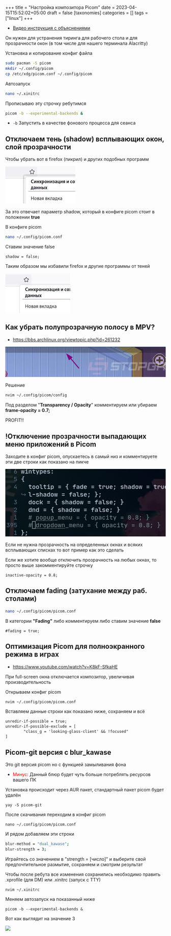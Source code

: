 +++
title = "Настройка композитора Picom"
date = 2023-04-15T15:52:02+05:00
draft = false
[taxonomies]
categories = []
tags = ["linux"]
+++

* [Видео инструкция с объяснениями](https://www.youtube.com/watch?v=t6Klg7CvUxA&t=419s)

Он нужен для устранения тиринга для рабочего стола и для прозрачности окон (в том числе для нашего терминала Alacritty)

Установка и копирование конфиг файла
```sh
sudo pacman -S picom
mkdir ~/.config/picom
cp /etc/xdg/picom.conf ~/.config/picom
```

Автозапуск
```sh
nano ~/.xinitrc
```
Прописываю эту строчку ребутимся
```sh
picom -b --experimental-backends &
```
* `-b` Запустить в качестве фонового процесса для сеанса

## Отключаем тень (shadow) всплывающих окон, слой прозрачности
Чтобы убрать вот в firefox (пикрил) и других подобных программ

![](/images/compositor-picom/shadow-before.png)

За это отвечает параметр shadow, который в конфиге picom стоит в положении **true**

В конфиге picom
```sh
nano ~/.config/picom.conf
```
Ставим значение false
```
shadow = false;
```
Таким образом мы избавили firefox и другие программы от теней

![](/images/compositor-picom/shadow-after.png)

## Как убрать полупрозрачную полосу в MPV?

* https://bbs.archlinux.org/viewtopic.php?id=261232

![](/images/compositor-picom/white-line-on-mpv.png)

Решение
```sh
nvim ~/.config/picom/config
```

Под разделом "**Transparency / Opacity**" комментируем или убираем **frame-opacity = 0.7;**

PROFIT!!

## !Отключение прозрачности выпадающих меню приложений в Picom

Заходите в конфиг picom, опускаетесь в самый низ и комментируете эти две строки как показано на пикче

![](/images/compositor-picom/disable-transparency-dropdown-menu.png)

Если не нужна прозрачность на определенных окнах и всяких всплывающих списках то вот пример как это сделать


Если же хотите вообще отключить прозрачность на любых окнах, то просто выше закомментируйте строчку
```
inactive-opacity = 0.8;
```

## Отключаем fading (затухание между раб. столами)

```sh
nano ~/.config/picom/picom.conf
```
В категории **"Fading"** либо комментируем либо ставим значение **false**
```
#fading = true;
```

## Оптимизация Picom для полноэкранного режима в играх

* https://www.youtube.com/watch?v=K8kF-SfkaHE


При full-screen окна отключается композитор, увеличивая производительность

Открываем конфиг picom
```sh
nvim ~/.config/picom/picom.conf
```
Вставляем данные строки как показано ниже, сохраняем и всё
```
unredir-if-possible = true;
unredir-if-possible-exclude = [
        "class_g = 'looking-glass-client' && !focused"
]
```
## Picom-git версия с blur_kawase

Это git версия picom но с функцией замыливания фона

* <font color="red">Минус</font>: Данный блюр будет чуть больше потреблять ресурсов вашего ПК

Установка происходит через AUR пакет, стандартный пакет picom будет удалён
```
yay -S picom-git
```
После скачивания переходим в конфиг picom
```
nano ~/.config/picom/picom.conf
```
И рядом добавляем эти строки
```sh
blur-method = "dual_kawase";
blur-strength = 3;
```
Играйтесь со значением в "strength = [число]" и выберите свой предпочтительное размытие, сохраняем и смотрим результат

Чтобы после ребута все изменения сохранились необходимо править .xprofile (для DM) или .xinitrc (запуск с TTY)
```
nvim ~/.xinitrc
```
Меняем автозапуск на показанный ниже
```
picom -b --experimental-backends &
```
Вот как выглядит на значение 3

![](/images/compositor-picom/blur-picom.png)

